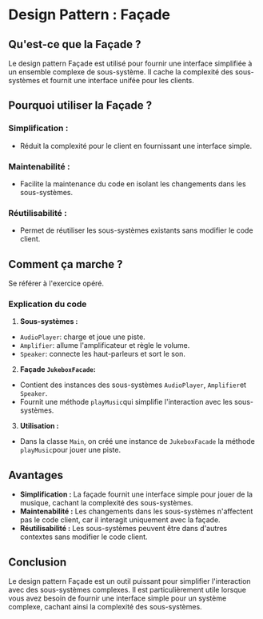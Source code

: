 # Design Pattern : Façade

## Qu'est-ce que la Façade ?
Le design pattern Façade est utilisé pour fournir une interface simplifiée à un ensemble complexe de sous-système. Il cache la complexité des sous-systèmes et fournit une interface unifée pour les clients.

## Pourquoi utiliser la Façade ?

### Simplification :
- Réduit la complexité pour le client en fournissant une interface simple.

### Maintenabilité :
- Facilite la maintenance du code en isolant les changements dans les sous-systèmes.


### Réutilisabilité :
- Permet de réutiliser les sous-systèmes existants sans modifier le code client.

## Comment ça marche ?

Se référer à l'exercice opéré.

### Explication du code

1. **Sous-systèmes :**
- `AudioPlayer`: charge et joue une piste.
- `Amplifier`: allume l'amplificateur et règle le volume.
- `Speaker`: connecte les haut-parleurs et sort le son.

2. **Façade `JukeboxFacade`:**
- Contient des instances des sous-systèmes `AudioPlayer`, `Amplifier`et `Speaker`.
- Fournit une méthode `playMusic`qui simplifie l'interaction avec les sous-systèmes.

3. **Utilisation :**
- Dans la classe `Main`, on créé une instance de `JukeboxFacade` la méthode `playMusic`pour jouer une piste.

## Avantages

- **Simplification :** La façade fournit une interface simple pour jouer de la musique, cachant la complexité des sous-systèmes.
- **Maintenabilité :** Les changements dans les sous-systèmes n'affectent pas le code client, car il interagit uniquement avec la façade.
- **Réutilisabilité :** Les sous-systèmes peuvent être dans d'autres contextes sans modifier le code client.

## Conclusion

Le design pattern Façade est un outil puissant pour simplifier l'interaction avec des sous-systèmes complexes. Il est particulièrement utile lorsque vous avez besoin de fournir une interface simple pour un système complexe, cachant ainsi la complexité des sous-systèmes.